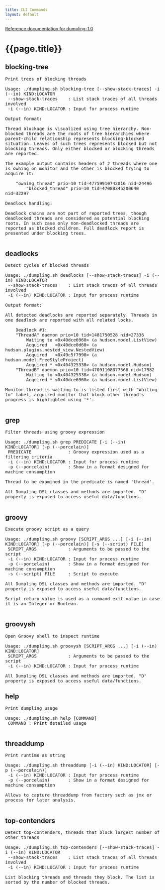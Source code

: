 ```yaml
---
title: CLI Commands
layout: default
---
```

[Reference documentation for dumpling-1.0](.)

# {{page.title}}

## blocking-tree

<pre style='word-wrap: break-word; white-space: pre-wrap;'>
Print trees of blocking threads

Usage: ./dumpling.sh blocking-tree [--show-stack-traces] -i (--in) KIND:LOCATOR
 --show-stack-traces    : List stack traces of all threads involved
 -i (--in) KIND:LOCATOR : Input for process runtime

Output format:

Thread blockage is visualized using tree hierarchy. Non-blocked threads are the roots of tree hierarchies where parent-child relationship represents blocking-blocked situation. Leaves of such trees represents blocked but not blocking threads. Only either blocked or blocking threads are reported.

The example output contains headers of 2 threads where one is owning on monitor and the other is blocked trying to acquire it:

    "owning_thread" prio=10 tid=47759910742016 nid=24496
        "blocked_thread" prio=10 tid=47088345200640 nid=32297

Deadlock handling:

Deadlock chains are not part of reported trees, though deadlocked threads are considered as potential blocking roots. In such case only non-deadlocked threads are reported as blocked children. Full deadlock report is presented under blocking trees.

</pre>

## deadlocks

<pre style='word-wrap: break-word; white-space: pre-wrap;'>
Detect cycles of blocked threads

Usage: ./dumpling.sh deadlocks [--show-stack-traces] -i (--in) KIND:LOCATOR
 --show-stack-traces    : List stack traces of all threads involved
 -i (--in) KIND:LOCATOR : Input for process runtime

Output format:

All detected deadlocks are reported separately. Threads in one deadlock are reported with all related locks.

    Deadlock #1:
    "ThreadA" daemon prio=10 tid=1481750528 nid=27336
        Waiting to <0x40dce6960> (a hudson.model.ListView)
        Acquired   <0x40dce0d68> (a hudson.plugins.nested_view.NestedView)
        Acquired   <0x49c5f7990> (a hudson.model.FreeStyleProject)
        Acquired * <0x404325338> (a hudson.model.Hudson)
    "ThreadB" daemon prio=10 tid=47091108077568 nid=17982
        Waiting to <0x404325338> (a hudson.model.Hudson)
        Acquired * <0x40dce6960> (a hudson.model.ListView)

Monitor thread is waiting to is listed first with "Waiting to" label, acquired monitor that block other thread's progress is highlighted using '*'.

</pre>

## grep

<pre style='word-wrap: break-word; white-space: pre-wrap;'>
Filter threads using groovy expression

Usage: ./dumpling.sh grep PREDICATE [-i (--in) KIND:LOCATOR] [-p (--porcelain)]
 PREDICATE              : Groovy expression used as a filtering criteria
 -i (--in) KIND:LOCATOR : Input for process runtime
 -p (--porcelain)       : Show in a format designed for machine consumption

Thread to be examined in the predicate is named 'thread'.

All Dumpling DSL classes and methods are imported. "D" property is exposed to access useful data/functions.

</pre>

## groovy

<pre style='word-wrap: break-word; white-space: pre-wrap;'>
Execute groovy script as a query

Usage: ./dumpling.sh groovy [SCRIPT_ARGS ...] [-i (--in) KIND:LOCATOR] [-p (--porcelain)] [-s (--script) FILE]
 SCRIPT_ARGS            : Arguments to be passed to the script
 -i (--in) KIND:LOCATOR : Input for process runtime
 -p (--porcelain)       : Show in a format designed for machine consumption
 -s (--script) FILE     : Script to execute

All Dumpling DSL classes and methods are imported. "D" property is exposed to access useful data/functions.

Script return value is used as a command exit value in case it is an Integer or Boolean.

</pre>

## groovysh

<pre style='word-wrap: break-word; white-space: pre-wrap;'>
Open Groovy shell to inspect runtime

Usage: ./dumpling.sh groovysh [SCRIPT_ARGS ...] [-i (--in) KIND:LOCATOR]
 SCRIPT_ARGS            : Arguments to be passed to the script
 -i (--in) KIND:LOCATOR : Input for process runtime

All Dumpling DSL classes and methods are imported. "D" property is exposed to access useful data/functions.
</pre>

## help

<pre style='word-wrap: break-word; white-space: pre-wrap;'>
Print dumpling usage

Usage: ./dumpling.sh help [COMMAND]
 COMMAND : Print detailed usage

</pre>

## threaddump

<pre style='word-wrap: break-word; white-space: pre-wrap;'>
Print runtime as string

Usage: ./dumpling.sh threaddump [-i (--in) KIND:LOCATOR] [-p (--porcelain)]
 -i (--in) KIND:LOCATOR : Input for process runtime
 -p (--porcelain)       : Show in a format designed for machine consumption

Allows to capture threaddump from factory such as jmx or process for later analysis.

</pre>

## top-contenders

<pre style='word-wrap: break-word; white-space: pre-wrap;'>
Detect top-contenders, threads that block largest number of other threads

Usage: ./dumpling.sh top-contenders [--show-stack-traces] -i (--in) KIND:LOCATOR
 --show-stack-traces    : List stack traces of all threads involved
 -i (--in) KIND:LOCATOR : Input for process runtime

List blocking threads and threads they block. The list is sorted by the number of blocked threads.

</pre>
